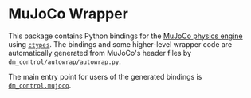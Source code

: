 
# MuJoCo Wrapper

This package contains Python bindings for the [MuJoCo physics engine][1] using
[`ctypes`][2]. The bindings and some higher-level wrapper code are automatically
generated from MuJoCo's header files by `dm_control/autowrap/autowrap.py`.

The main entry point for users of the generated bindings is
[`dm_control.mujoco`][3].

[1]: http://mujoco.org/
[2]: https://docs.python.org/2/library/ctypes.html
[3]: ../README.md